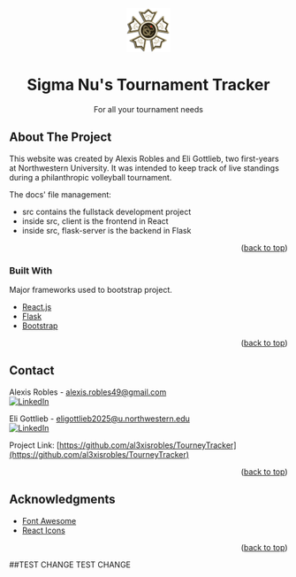 <div id="top"></div>

<!-- SIGMA NU LOGO -->
<br />
<div align="center">

  <img src="src/SigmaNu.png" alt="Logo" width="80" height="80">

  <h1 align="center">Sigma Nu's Tournament Tracker</h1>

  <p align="center">
    For all your tournament needs
  </p>
</div>

<!-- ABOUT THE PROJECT -->
## About The Project

This website was created by Alexis Robles and Eli Gottlieb, two first-years at Northwestern University. It was intended to keep track of live standings during a philanthropic volleyball tournament.

The docs' file management:
* src contains the fullstack development project
* inside src, client is the frontend in React
* inside src, flask-server is the backend in Flask

<p align="right">(<a href="#top">back to top</a>)</p>

### Built With

Major frameworks used to bootstrap project.

* [React.js](https://reactjs.org/)
* [Flask](https://flask.palletsprojects.com/en/2.1.x/)
* [Bootstrap](https://getbootstrap.com)

<p align="right">(<a href="#top">back to top</a>)</p>

<!-- CONTACT -->
## Contact

Alexis Robles - alexis.robles49@gmail.com
</br>
[![LinkedIn][linkedin-shield]](https://www.linkedin.com/in/alexisdrobles/)

Eli Gottlieb - eligottlieb2025@u.northwestern.edu
</br>
[![LinkedIn][linkedin-shield]](https://www.linkedin.com/in/eli-gottlieb-7408a3228/)

Project Link: [https://github.com/al3xisrobles/TourneyTracker](https://github.com/al3xisrobles/TourneyTracker)

<p align="right">(<a href="#top">back to top</a>)</p>

<!-- ACKNOWLEDGMENTS -->
## Acknowledgments

* [Font Awesome](https://fontawesome.com)
* [React Icons](https://react-icons.github.io/react-icons/search)

<p align="right">(<a href="#top">back to top</a>)</p>



<!-- MARKDOWN LINKS & IMAGES -->
<!-- https://www.markdownguide.org/basic-syntax/#reference-style-links -->
[contributors-shield]: https://img.shields.io/github/contributors/othneildrew/Best-README-Template.svg?style=for-the-badge
[contributors-url]: https://github.com/othneildrew/Best-README-Template/graphs/contributors
[forks-shield]: https://img.shields.io/github/forks/othneildrew/Best-README-Template.svg?style=for-the-badge
[forks-url]: https://github.com/othneildrew/Best-README-Template/network/members
[stars-shield]: https://img.shields.io/github/stars/othneildrew/Best-README-Template.svg?style=for-the-badge
[stars-url]: https://github.com/othneildrew/Best-README-Template/stargazers
[issues-shield]: https://img.shields.io/github/issues/othneildrew/Best-README-Template.svg?style=for-the-badge
[issues-url]: https://github.com/othneildrew/Best-README-Template/issues
[license-shield]: https://img.shields.io/github/license/othneildrew/Best-README-Template.svg?style=for-the-badge
[license-url]: https://github.com/othneildrew/Best-README-Template/blob/master/LICENSE.txt
[linkedin-shield]: https://img.shields.io/badge/-LinkedIn-black.svg?style=for-the-badge&logo=linkedin&colorB=555
[linkedin-url]: https://linkedin.com/in/othneildrew
[product-screenshot]: images/screenshot.png





##TEST CHANGE TEST CHANGE